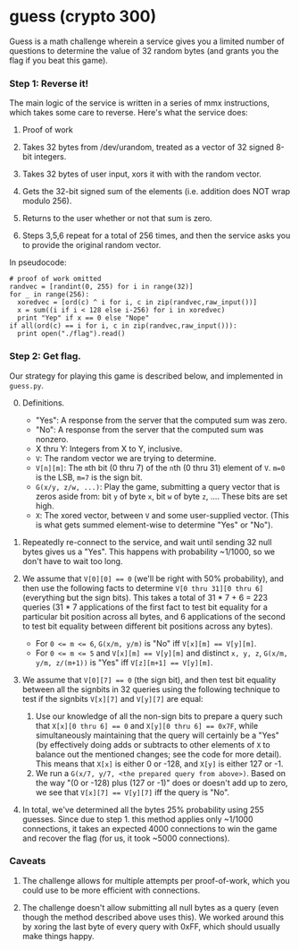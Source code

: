 # guess (crypto 300)

Guess is a math challenge wherein a service gives you a limited number of questions to determine the value of 32 random bytes (and grants you the flag if you beat this game).

### Step 1: Reverse it!

The main logic of the service is written in a series of mmx instructions, which takes some care to reverse. Here's what the service does:

1. Proof of work

2. Takes 32 bytes from /dev/urandom, treated as a vector of 32 signed 8-bit integers.

3. Takes 32 bytes of user input, xors it with with the random vector.

4. Gets the 32-bit signed sum of the elements (i.e. addition does NOT wrap modulo 256).

5. Returns to the user whether or not that sum is zero.

6. Steps 3,5,6 repeat for a total of 256 times, and then the service asks you to provide the original random vector.


In pseudocode:

    # proof of work omitted
    randvec = [randint(0, 255) for i in range(32)]
    for _ in range(256):
      xoredvec = [ord(c) ^ i for i, c in zip(randvec,raw_input())]
      x = sum((i if i < 128 else i-256) for i in xoredvec)
      print "Yep" if x == 0 else "Nope"
    if all(ord(c) == i for i, c in zip(randvec,raw_input())):
      print open("./flag").read()

### Step 2: Get flag.

Our strategy for playing this game is described below, and implemented in `guess.py`.

0. Definitions.
    * "Yes": A response from the server that the computed sum was zero.
    * "No": A response from the server that the computed sum was nonzero.
    * X thru Y: Integers from X to Y, inclusive.
    * `V`: The random vector we are trying to determine.
    * `V[n][m]`: The `m`th bit (0 thru 7) of the `n`th (0 thru 31) element of `V`. `m=0` is the LSB, `m=7` is the sign bit.
    * `G(x/y, z/w, ...)`: Play the game, submitting a query vector that is zeros aside from: bit `y` of byte `x`, bit `w` of byte `z`, .... These bits are set high.
    * `X`: The xored vector, between `V` and some user-supplied vector. (This is what gets summed element-wise to determine "Yes" or "No").

1. Repeatedly re-connect to the service, and wait until sending 32 null bytes gives us a "Yes". This happens with probability ~1/1000, so we don't have to wait too long.

2. We assume that `V[0][0] == 0` (we'll be right with 50% probability), and then use the following facts to determine `V[0 thru 31][0 thru 6]` (everything but the sign bits). This takes a total of 31 * 7 + 6 = 223 queries (31 * 7 applications of the first fact to test bit equality for a particular bit position across all bytes, and 6 applications of the second to test bit equality between different bit positions across any bytes).
    * For `0 <= m <= 6`, `G(x/m, y/m)` is "No" iff `V[x][m] == V[y][m]`.
    * For `0 <= m <= 5` and `V[x][m] == V[y][m]` and distinct `x, y, z`, `G(x/m, y/m, z/(m+1))` is "Yes" iff `V[z][m+1] == V[y][m]`.

3. We assume that `V[0][7] == 0` (the sign bit), and then test bit equality between all the signbits in 32 queries using the following technique to test if the signbits `V[x][7]` and `V[y][7]` are equal:
    1. Use our knowledge of all the non-sign bits to prepare a query such that `X[x][0 thru 6] == 0` and `X[y][0 thru 6] == 0x7F`, while simultaneously maintaining that the query will certainly be a "Yes" (by effectively doing adds or subtracts to other elements of `X` to balance out the mentioned changes; see the code for more detail). This means that `X[x]` is either 0 or -128, and `X[y]` is either 127 or -1.
    2. We run a `G(x/7, y/7, <the prepared query from above>)`. Based on the way "(0 or -128) plus (127 or -1)" does or doesn't add up to zero, we see that `V[x][7] == V[y][7]` iff the query is "No".

4. In total, we've determined all the bytes 25% probability using 255 guesses. Since due to step 1. this method applies only ~1/1000 connections, it takes an expected 4000 connections to win the game and recover the flag (for us, it took ~5000 connections).

### Caveats

1. The challenge allows for multiple attempts per proof-of-work, which you could use to be more efficient with connections.

2. The challenge doesn't allow submitting all null bytes as a query (even though the method described above uses this). We worked around this by xoring the last byte of every query with 0xFF, which should usually make things happy.
